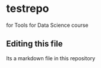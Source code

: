 # testrepo
for Tools for Data Science course


## Editing this file

Its a markdown file in this repository
